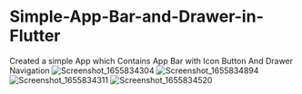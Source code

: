 # Simple-App-Bar-and-Drawer-in-Flutter
Created a simple App which Contains App Bar with Icon Button And Drawer Navigation
![Screenshot_1655834304](https://user-images.githubusercontent.com/58773340/174869748-f2c40a57-04a0-4f5f-9ec0-4bdc9743641b.png)
![Screenshot_1655834894](https://user-images.githubusercontent.com/58773340/174869771-0c8e7dd0-decf-46b3-9610-4cc548618045.png)
![Screenshot_1655834311](https://user-images.githubusercontent.com/58773340/174869777-b14f90d1-59be-4c67-a17e-8a41b00fd852.png)
![Screenshot_1655834520](https://user-images.githubusercontent.com/58773340/174869781-0e61ed82-53cf-4e05-8d8b-3d39d472e337.png)

